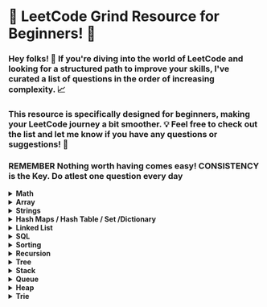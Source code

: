 # 🚀 LeetCode Grind Resource for Beginners! 🌟

### Hey folks! 👋 If you're diving into the world of LeetCode and looking for a structured path to improve your skills, I've curated a list of questions in the order of increasing complexity. 📈

### This resource is specifically designed for beginners, making your LeetCode journey a bit smoother. 💡 Feel free to check out the list and let me know if you have any questions or suggestions! 🚀

### REMEMBER Nothing worth having comes easy! CONSISTENCY is the Key. Do atlest one question every day							
							

<details>
	<summary> <strong> Math </strong> </summary>	
	
1. [`2235. Add Two Integers`](./Golang/Leetcode%202235%20Add%20Two%20Integers.go) : Simplest Leetcode Question
2. [`412. Fizz Buzz`](./Golang/Leetcode%20412%20Fizz%20Buzz%20Golang.go)
3. [`2469 Convert the Temperature`](./Golang/Leetcode%202469%20Convert%20the%20Temperature%20Golang%20Solution.go)
4. [`1952. Three Divisors`](./Golang/Leetcode%201952.%20Three%20Divisors.go)
5. [`2455. Average Value of Even Numbers That Are Divisible by Three`](./Golang/Leetcode%202455.%20Average%20Value%20of%20Even%20Numbers%20That%20Are%20Divisible%20by%20Three.go)
6. [`1313. Decompress Run-Length Encoded List`](./Golang/Leetcode%201313.%20Decompress%20Run-Length%20Encoded%20List.go)
7. [`507. Perfect Number`](./Golang/Leetcode%20507.%20Perfect%20Number.go)
8. [`657. Robot Return to Origin`](./Golang/Leetcode%20657.%20Robot%20Return%20to%20Origin.go)
9. [`367. Valid Perfect Square`](./Golang/Leetcode%20367.%20Valid%20Perfect%20Square.go)
10. [`561. Array Partition`](./Golang/Leetcode%20561.%20Array%20Partition.go)
11. [`2833. Furthest Point From Origin`](./Golang/Leetcode%202833.%20Furthest%20Point%20From%20Origin.go) : You can use if else condition if didn't know hashmaps
12. [`2427. Number of Common Factors`](./Golang/Leetcode%202427%20Number%20of%20Common%20Factors.go)
13. [`1979. Find Greatest Common Divisor of Array`](./Golang/Leetcode%201979.%20Find%20Greatest%20Common%20Divisor%20of%20Array.go)
14. [`9. Palindrome Number`](./Golang/Leetcode%209%20Palindrome%20Number.go)
15. [`1281. Subtract the Product and Sum of Digits of an Integer`](./Golang/Leetcode%201281%20Subtract%20the%20Product%20and%20Sum%20of%20Digits%20of%20an%20Integer.go)
16.  [`2413. Smallest Even Multiple`](./Golang/Leetcode%202413%20Smallest%20Even%20Multiple.go)
17.  [`1431. Kids With the Greatest Number of Candies`](./Golang/Leetcode%201431.%20Kids%20With%20the%20Greatest%20Number%20of%20Candies.go)
18.  [`2706. Buy Two Chocolates`](./Golang/Leetcode%202706%20Buy%20Two%20Chocolates.go)
19.  [`268. Missing Number`](./Golang/Leetcode%20268.%20Missing%20Number.go)
20.  [`383. Ransom Note`](./Golang/Leetcode%20383.%20Ransom%20Note.go)
21.  [`896. Monotonic Array`](./Golang/Leetcode%20896.%20Monotonic%20Array.go)
22.  [`2965. Find Missing and Repeated Values`](./Golang/Leetcode%202965.%20Find%20Missing%20and%20Repeated%20Values.go)
23.  [`2894. Divisible and Non-divisible Sums Difference`](./Golang/Leetcode%202894%20Divisible%20and%20Non-divisible%20Sums%20Difference.go)
24.  [`2769. Find the Maximum Achievable Number`](./Golang/Leetcode%202769%20Find%20the%20Maximum%20Achievable%20Number.go)
25.  [`2535. Difference Between Element Sum and Digit Sum of an Array`](./Golang/Leetcode%202535%20Difference%20Between%20Element%20Sum%20and%20Digit%20Sum%20of%20an%20Array.go)
26.  [`2544. Alternating Digit Sum`](./Golang/Leetcode%202544%20Alternating%20Digit%20Sum.go)
27.  [`2154. Keep Multiplying Found Values by Two`](./Golang/Leetcode%202154.%20Keep%20Multiplying%20Found%20Values%20by%20Two.go)
28.  [`1317. Convert Integer to the Sum of Two No-Zero Integers`](./Golang/Leetcode%201317.%20Convert%20Integer%20to%20the%20Sum%20of%20Two%20No-Zero%20Integers.go)
29.  [`1720. Decode XORed Array`](./Golang/Leetcode%201720.%20Decode%20XORed%20Array.go)
30.  [`2574. Left and Right Sum Differences`](./Golang/Leetcode%202574.%20Left%20and%20Right%20Sum%20Differences.go)
31.  [`191. Number of 1 Bits`](./Golang/Leetcode%20191.%20Number%20of%201%20Bits.go)
32.  [`2859. Sum of Values at Indices With K Set Bits`](./Golang/Leetcode%202859.%20Sum%20of%20Values%20at%20Indices%20With%20K%20Set%20Bits.go)
33.  [`509. Fibonacci Number`](./Golang/Leetcode%20509.%20Fibonacci%20Number.go)
34.  [`70. Climbing Stairs`](./Golang/Leetcode%2070.%20Climbing%20Stairs.go) : Similiar to Fibonacci
35.  [`231. Power of Two`](./Golang/Leetcode%20231.%20Power%20of%20Two.go)
36.  [`326. Power of Three`](./Golang/Leetcode%20326.%20Power%20of%20Three.go)
37.  [`342. Power of Four`](./Golang/Leetcode%20342.%20Power%20of%20Four.go)
38.  [`35. Search Insert Position`](./Golang/Leetcode%2035%20Search%20Insert%20Position.go) : Binary Search Implementation
39.  [`455. Assign Cookies`](./Golang/Leetcode%20455%20Assign%20Cookies.go)
40.  [`121. Best Time to Buy and Sell Stock`](./Golang/Leetcode%20121.%20Best%20Time%20to%20Buy%20and%20Sell%20Stock.go)
41.  [`1588. Sum of All Odd Length Subarrays`](./Golang/Leetcode%201588%20Sum%20of%20All%20Odd%20Length%20Subarrays.go)
42.  [`645. Set Mismatch`](./Golang/Leetcode%20645%20Set%20Mismatch.go)
43.  [`977. Squares of a Sorted Array`](./Golang/Leetcode%20977.%20Squares%20of%20a%20Sorted%20Array.go)
44.  [`628. Maximum Product of Three Numbers`](./Golang/Leetcode%20628%20Maximum%20Product%20of%20Three%20Numbers.go)
45.  [`414. Third Maximum Number`](./Golang/Leetcode%20414.%20Third%20Maximum%20Number.go)
46.  [`2119. A Number After a Double Reversal`](./Golang/Leetcode%202119%20A%20Number%20After%20a%20Double%20Reversal.go)
47. [`1304. Find N Unique Integers Sum up to Zero`](./Golang/Leetcode%201304%20Find%20N%20Unique%20Integers%20Sum%20up%20to%20Zero.go)
48. [`2475. Number of Unequal Triplets in Array`](./Golang/Leetcode%202475%20Number%20of%20Unequal%20Triplets%20in%20Array.go)
49. [`1688. Count of Matches in Tournament`](./Golang/Leetcode%201688%20Count%20of%20Matches%20in%20Tournament.go)
50. [`389. Find the Difference`](./Golang/Leetcode%20389%20Find%20the%20Difference%20Golang%20Solution.go)
51. [`1512. Number of Good Pairs`](./Golang/Leetcode%201512%20Number%20of%20Good%20Pairs.go)
52.  [`2180. Count Integers With Even Digit Sum`](./Golang/Leetcode%202180%20Count%20Integers%20With%20Even%20Digit%20Sum.go)
53.  [`7. Reverse Integer`](./Golang/Leetcode%207%20Reverse%20Integer.go)
54.  [`1710. Maximum Units on a Truck`](./Golang/Leetcode%201710.%20Maximum%20Units%20on%20a%20Truck.go)
55.  [`66. Plus One`](./Golang/Leetcode%2066%20Plus%20One.go)
56.  [`2824. Count Pairs Whose Sum is Less than Target`](./Golang/Leetcode%202824%20Count%20Pairs%20Whose%20Sum%20is%20Less%20than%20Target.go)
57.  [`2540. Minimum Common Value`](./Golang/Leetcode%202540.%20Minimum%20Common%20Value.go) : Two pointer approach
58.  [`2807. Insert Greatest Common Divisors in Linked List`](./Golang/Leetcode%202807%20Insert%20Greatest%20Common%20Divisors%20in%20Linked%20List.go) : Medium Question but Medium - Easy level
59.  [`2125. Number of Laser Beams in a Bank`](./Golang/Leetcode%202125%20Number%20of%20Laser%20Beams%20in%20a%20Bank.go) : Medium - Easy level
60.  [`2870. Minimum Number of Operations to Make Array Empty`](./Golang/Leetcode%202870%20Minimum%20Number%20of%20Operations%20to%20Make%20Array%20Empty.go) : Medium - Easy level
61.  [`2396. Strictly Palindromic Number.go`](./Golang/Leetcode%202396.%20Strictly%20Palindromic%20Number.go)
62.   [`2610. Convert an Array Into a 2D Array With Conditions`](./Golang/Leetcode%202610%20Convert%20an%20Array%20Into%20a%202D%20Array%20With%20Conditions.go) : Medium
63.   [`380. Insert Delete GetRandom O(1)`](./Golang/Leetcode%20380.%20Insert%20Delete%20GetRandom%20O(1).go) : Medium
64.   [`46. Permutations`](./Golang/Leetcode%2046.%20Permutations.go) : Medium (Recursion)
65.   [`1481. Least Number of Unique Integers after K Removals`](./Golang/Leetcode%201481.%20Least%20Number%20of%20Unique%20Integers%20after%20K%20Removals.go) : Medium O(N) Solution
66.   [`1291. Sequential Digits`](./Golang/Leetcode%201291.%20Sequential%20Digits.go) : Medium

</details>

<details>
	<summary> <strong> Array </strong> </summary>		

1. [`2455. Average Value of Even Numbers That Are Divisible by Three`](./Golang/Leetcode%202455.%20Average%20Value%20of%20Even%20Numbers%20That%20Are%20Divisible%20by%20Three.go)
2. [`561. Array Partition`](./Golang/Leetcode%20561.%20Array%20Partition.go)
3. [`1313. Decompress Run-Length Encoded List`](./Golang/Leetcode%201313.%20Decompress%20Run-Length%20Encoded%20List.go)
4. [`2089. Find Target Indices After Sorting Array`](./Golang/Leetcode%202089%20Find%20Target%20Indices%20After%20Sorting%20Array.go)
5. [`2215. Find the Difference of Two Arrays`](./Golang/Leetcode%202215.%20Find%20the%20Difference%20of%20Two%20Arrays.go)
6. [`2798. Number of Employees Who Met the Target`](./Golang/Leetcode%202798%20Number%20of%20Employees%20Who%20Met%20the%20Target.go)
7. [`1431. Kids With the Greatest Number of Candies`](./Golang/Leetcode%201431.%20Kids%20With%20the%20Greatest%20Number%20of%20Candies.go)
8. [`2706. Buy Two Chocolates`](./Golang/Leetcode%202706%20Buy%20Two%20Chocolates.go)
9. [`383. Ransom Note`](./Golang/Leetcode%20383.%20Ransom%20Note.go)
10. [`191. Number of 1 Bits`](./Golang/Leetcode%20191.%20Number%20of%201%20Bits.go)
11. [`2864. Maximum Odd Binary Number`](./Golang/Leetcode%202864.%20Maximum%20Odd%20Binary%20Number.go)
12. [`2859. Sum of Values at Indices With K Set Bits`](./Golang/Leetcode%202859.%20Sum%20of%20Values%20at%20Indices%20With%20K%20Set%20Bits.go)
13. [`1672. Richest Customer Wealth`](./Golang/Leetcode%201672%20Richest%20Customer%20Wealth.go)
14. [`2441. Largest Positive Integer That Exists With Its Negative`](./Golang/Leetcode%202441%20Largest%20Positive%20Integer%20That%20Exists%20With%20Its%20Negative.go)
15. [`2544. Alternating Digit Sum`](./Golang/Leetcode%202544%20Alternating%20Digit%20Sum.go)
16. [`1720. Decode XORed Array`](./Golang/Leetcode%201720.%20Decode%20XORed%20Array.go)
17. [`268. Missing Number`](./Golang/Leetcode%20268.%20Missing%20Number.go)
18. [`2965. Find Missing and Repeated Values`](./Golang/Leetcode%202965.%20Find%20Missing%20and%20Repeated%20Values.go)
19. [`1207. Unique Number of Occurrences`](./Golang/Leetcode%201207.%20Unique%20Number%20of%20Occurrences.go)
20. [`2574. Left and Right Sum Differences`](./Golang/Leetcode%202574.%20Left%20and%20Right%20Sum%20Differences.go)
21. [`455. Assign Cookies`](./Golang/Leetcode%20455%20Assign%20Cookies.go)
22. [`896. Monotonic Array`](./Golang/Leetcode%20896.%20Monotonic%20Array.go)
23. [`977. Squares of a Sorted Array`](./Golang/Leetcode%20977.%20Squares%20of%20a%20Sorted%20Array.go)
24. [`121. Best Time to Buy and Sell Stock`](./Golang/Leetcode%20121.%20Best%20Time%20to%20Buy%20and%20Sell%20Stock.go)
25. [`2475. Number of Unequal Triplets in Array`](./Golang/Leetcode%202475%20Number%20of%20Unequal%20Triplets%20in%20Array.go)
26. [`1913. Maximum Product Difference Between Two Pairs`](./Golang/Leetcode%201913%20Maximum%20Product%20Difference%20Between%20Two%20Pairs.go)
27. [`2176. Count Equal and Divisible Pairs in an Array`](./Golang/Leetcode%202176%20Count%20Equal%20and%20Divisible%20Pairs%20in%20an%20Array.go)
28. [`26. Remove Duplicates from Sorted Array`](./Golang/Leetcode%2026%20Remove%20Duplicates%20from%20Sorted%20Array.go)
29. [`2540. Minimum Common Value`](./Golang/Leetcode%202540.%20Minimum%20Common%20Value.go) : Two pointer approach
30. [`349. Intersection of Two Arrays`](./Golang/Leetcode%20349.%20Intersection%20of%20Two%20Arrays.go)
31. [`350. Intersection of Two Arrays II`](./Golang/Leetcode%20350.%20Intersection%20of%20Two%20Arrays%20II.go)
32. [`643. Maximum Average Subarray I`](./Golang/Leetcode%20643.%20Maximum%20Average%20Subarray%20I.go)
33. [`1089. Duplicate Zeros`](./Golang/Leetcode%201089.%20Duplicate%20Zeros.go):  Given a fixed-length integer array arr, duplicate each occurrence of zero, shifting the remaining elements to the right.
34. [`2006. Count Number of Pairs With Absolute Difference K`](./Golang/Leetcode%202006%20Count%20Number%20of%20Pairs%20With%20Absolute%20Difference%20K.go)
35. [`628. Maximum Product of Three Numbers`](./Golang/Leetcode%20628%20Maximum%20Product%20of%20Three%20Numbers.go)
36. [`1710. Maximum Units on a Truck`](./Golang/Leetcode%201710.%20Maximum%20Units%20on%20a%20Truck.go)
37. [`66. Plus One`](./Golang/Leetcode%2066%20Plus%20One.go)
38. [`2433. Find The Original Array of Prefix Xor`](./Golang/Leetcode%202433%20Find%20The%20Original%20Array%20of%20Prefix%20Xor.go)
39. [`2824. Count Pairs Whose Sum is Less than Target`](./Golang/Leetcode%202824%20Count%20Pairs%20Whose%20Sum%20is%20Less%20than%20Target.go)
40. [`1588. Sum of All Odd Length Subarrays`](./Golang/Leetcode%201588%20Sum%20of%20All%20Odd%20Length%20Subarrays.go)
41. [`2125. Number of Laser Beams in a Bank`](./Golang/Leetcode%202125%20Number%20of%20Laser%20Beams%20in%20a%20Bank.go) : Medium - Easy level
42. [`2870. Minimum Number of Operations to Make Array Empty`](./Golang/Leetcode%202870%20Minimum%20Number%20of%20Operations%20to%20Make%20Array%20Empty.go) : Medium - Easy level
43. [`2396. Strictly Palindromic Number.go`](./Golang/Leetcode%202396.%20Strictly%20Palindromic%20Number.go)
44. [`2610. Convert an Array Into a 2D Array With Conditions`](./Golang/Leetcode%202610%20Convert%20an%20Array%20Into%20a%202D%20Array%20With%20Conditions.go) : Medium
45. [`380. Insert Delete GetRandom O(1)`](./Golang/Leetcode%20380.%20Insert%20Delete%20GetRandom%20O(1).go) : Medium
46. [`46. Permutations`](./Golang/Leetcode%2046.%20Permutations.go) : Medium (Recursion)
47. [`1481. Least Number of Unique Integers after K Removals`](./Golang/Leetcode%201481.%20Least%20Number%20of%20Unique%20Integers%20after%20K%20Removals.go) : Medium O(N) Solution
</details>

<details>
	<summary> <strong> Strings </strong> </summary>	
	
1. [`657. Robot Return to Origin`](./Golang/Leetcode%20657.%20Robot%20Return%20to%20Origin.go)
2. [`2833. Furthest Point From Origin`](./Golang/Leetcode%202833.%20Furthest%20Point%20From%20Origin.go) : You can use if else condition if didn't know hashmaps
3. [`2351. First Letter to Appear Twice`](./Golang/Leetcode%202351%20First%20Letter%20to%20Appear%20Twice.go)
4. [`387. First Unique Character in a String`](./Golang/Leetcode%20387.%20First%20Unique%20Character%20in%20a%20String.go)
5. [`383. Ransom Note`](./Golang/Leetcode%20383.%20Ransom%20Note.go)
6. [`1704. Determine if String Halves Are Alike`](./Golang/Leetcode%201704.%20Determine%20if%20String%20Halves%20Are%20Alike.go)
7. [`2108. Find First Palindromic String in the Array`](./Golang/Leetcode%202108.%20Find%20First%20Palindromic%20String%20in%20the%20Array.go)
8. [`744. Find Smallest Letter Greater Than Target`](./Golang/Leetcode%20744%20Find%20Smallest%20Letter%20Greater%20Than%20Target.go)
9. [`1816. Truncate Sentence`](./Golang/Leetcode%201816.%20Truncate%20Sentence.go)
10. [`1528. Shuffle String`](./Golang/Leetcode%201528.%20Shuffle%20String.go)
11. [`191. Number of 1 Bits`](./Golang/Leetcode%20191.%20Number%20of%201%20Bits.go)
12. [`1773. Count Items Matching a Rule`](./Golang/Leetcode%201773.%20Count%20Items%20Matching%20a%20Rule.go)
13. [`2114. Maximum Number of Words Found in Sentences`](./Golang/Leetcode%202114.%20Maximum%20Number%20of%20Words%20Found%20in%20Sentences.go)
14. [`1662. Check If Two String Arrays are Equivalent`](./Golang/Leetcode%201662.%20Check%20If%20Two%20String%20Arrays%20are%20Equivalent.go)
15. [`1678. Goal Parser Interpretation`](./Golang/Leetcode%201678%20Goal%20Parser%20Interpretation.go)
16. [`2273. Find Resultant Array After Removing Anagrams`](./Golang/Leetcode%202273.%20Find%20Resultant%20Array%20After%20Removing%20Anagrams.go)
17. [`2828. Check if a String Is an Acronym of Words`](./Golang/Leetcode%202828%20Check%20if%20a%20String%20Is%20an%20Acronym%20of%20Words.go)
18. [`2942. Find Words Containing Character`](./Golang/Leetcode%202942%20Find%20Words%20Containing%20Character.go)
19. [`1624. Largest Substring Between Two Equal Characters`](./Golang/Leetcode%201624%20Largest%20Substring%20Between%20Two%20Equal%20Characters.go)
20. [`1689. Partitioning Into Minimum Number Of Deci-Binary Numbers`](./Golang/Leetcode%201689%20Partitioning%20Into%20Minimum%20Number%20Of%20Deci-Binary%20Numbers.go)
21. [`1347. Minimum Number of Steps to Make Two Strings Anagram`](./Golang/Leetcode%201347.%20Minimum%20Number%20of%20Steps%20to%20Make%20Two%20Strings%20Anagram.go): Medium - Easy
22. [`2186. Minimum Number of Steps to Make Two Strings Anagram II`](./Golang/Leetcode%202186.%20Minimum%20Number%20of%20Steps%20to%20Make%20Two%20Strings%20Anagram%20II.go): Medium
23. [`1657. Determine if Two Strings Are Close`](./Golang/Leetcode%201657.%20Determine%20if%20Two%20Strings%20Are%20Close.go): Medium
</details>

<details>
	<summary> <strong> Hash Maps / Hash Table / Set /Dictionary </strong> </summary>	
	
1. [`1. Two Sum`](./Golang/Leetcode%201%20Two%20Sum.go)
2. [`217. Contains Duplicate`](./Golang/Leetcode%20217%20Contains%20Duplicate.go): Given an integer array nums, return true if any value appears at least twice in the array, and return false if every element is distinct.
3. [`2833. Furthest Point From Origin`](./Golang/Leetcode%202833.%20Furthest%20Point%20From%20Origin.go)
4. [`1748. Sum of Unique Elements`](./Golang/Leetcode%201748%20Sum%20of%20Unique%20Elements.go)
5. [`1207. Unique Number of Occurrences`](./Golang/Leetcode%201207.%20Unique%20Number%20of%20Occurrences.go)
6. [`2351. First Letter to Appear Twice`](./Golang/Leetcode%202351%20First%20Letter%20to%20Appear%20Twice.go)
7. [`387. First Unique Character in a String`](./Golang/Leetcode%20387.%20First%20Unique%20Character%20in%20a%20String.go)
8. [`2215. Find the Difference of Two Arrays`](./Golang/Leetcode%202215.%20Find%20the%20Difference%20of%20Two%20Arrays.go)
9. [`1941. Check if All Characters Have Equal Number of Occurrences`](./Golang/Leetcode%201941%20Check%20if%20All%20Characters%20Have%20Equal%20Number%20of%20Occurrences.go)
10. [`287. Find the Duplicate Number`](./Golang/Leetcode%20287%20Find%20the%20Duplicate%20Number.go)
11. [`2154. Keep Multiplying Found Values by Two`](./Golang/Leetcode%202154.%20Keep%20Multiplying%20Found%20Values%20by%20Two.go)
12. [`575. Distribute Candies`](./Golang/Leetcode%20575%20Distribute%20Candies.go)
13. [`1512. Number of Good Pairs`](./Golang/Leetcode%201512%20Number%20of%20Good%20Pairs.go)
14. [`169. Majority Element`](./Golang/Leetcode%20169%20Majority%20Element.go)
15. [`383. Ransom Note`](./Golang/Leetcode%20383.%20Ransom%20Note.go)
16. [`1624. Largest Substring Between Two Equal Characters`](./Golang/Leetcode%201624%20Largest%20Substring%20Between%20Two%20Equal%20Characters.go)
17. [`205. Isomorphic Strings`](./Golang/Leetcode%20205%20Isomorphic%20Strings.go)
18. [`242. Valid Anagram`](./Golang/Leetcode%20242%20Valid%20Anagram.go)
19. [`1832. Check if the Sentence Is Pangram`](./Golang/Leetcode%201832%20Check%20if%20the%20Sentence%20Is%20Pangram.go)
20. [`771. Jewels and Stones`](./Golang/Leetcode%20771%20Jewels%20and%20Stones.go)
21. [`202. Happy Number`](./Golang/Leetcode%20202%20Happy%20Number.go)
22. [`2965. Find Missing and Repeated Values`](./Golang/Leetcode%202965.%20Find%20Missing%20and%20Repeated%20Values.go)
23. [`1282. Group the People Given the Group Size They Belong To`](./Golang/Leetcode%201282%20Group%20the%20People%20Given%20the%20Group%20Size%20They%20Belong%20To.go)
24. [`349. Intersection of Two Arrays`](./Golang/Leetcode%20349.%20Intersection%20of%20Two%20Arrays.go)
25. [`350. Intersection of Two Arrays II`](./Golang/Leetcode%20350.%20Intersection%20of%20Two%20Arrays%20II.go)
26. [`2357. Make Array Zero by Subtracting Equal Amounts`](./Golang/Leetcode%202357%20Make%20Array%20Zero%20by%20Subtracting%20Equal%20Amounts.go)
27. [`1370. Increasing Decreasing String`](./Golang/Leetcode%201370%20Increasing%20Decreasing%20String.go)
28. [`2367. Number of Arithmetic Triplets`](./Golang/Leetcode%202367%20Number%20of%20Arithmetic%20Triplets.go)
29. [`219. Contains Duplicate II`](./Golang/Leetcode%20219.%20Contains%20Duplicate%20II.go)
30. [`2404. Most Frequent Even Element`](./Golang/Leetcode%202404.%20Most%20Frequent%20Even%20Element.go)
31. [`1347. Minimum Number of Steps to Make Two Strings Anagram`](./Golang/Leetcode%201347.%20Minimum%20Number%20of%20Steps%20to%20Make%20Two%20Strings%20Anagram.go): Medium - Easy
32. [`2186. Minimum Number of Steps to Make Two Strings Anagram II`](./Golang/Leetcode%202186.%20Minimum%20Number%20of%20Steps%20to%20Make%20Two%20Strings%20Anagram%20II.go): Medium
33. [`1657. Determine if Two Strings Are Close`](./Golang/Leetcode%201657.%20Determine%20if%20Two%20Strings%20Are%20Close.go): Medium
34. [`380. Insert Delete GetRandom O(1)`](./Golang/Leetcode%20380.%20Insert%20Delete%20GetRandom%20O(1).go) : Medium
35. [`49. Group Anagrams`](./Golang/Leetcode%2049.%20Group%20Anagrams.go) : Medium
</details>

<details>
	<summary> <strong> Linked List </strong> </summary>	
	
1. [`1290. Convert Binary Number in a Linked List to Integer`](./Golang/Leetcode%201290%20Convert%20Binary%20Number%20in%20a%20Linked%20List%20to%20Integer.go):  Given head which is a reference node to a singly-linked list. The value of each node in the linked list is either 0 or 1. The linked list holds the binary representation of a number. Return the decimal value of the number in the linked list.
2. [`876. Middle of the Linked List`](./Golang/Leetcode%20876%20Middle%20of%20the%20Linked%20List.go): Given the head of a singly linked list, return the middle node of the linked list. If there are two middle nodes, return the second middle node.
3. [`160. Intersection of Two Linked Lists`](./Golang/Leetcode%20160%20Intersection%20of%20Two%20Linked%20Lists.go): Given the heads of two singly linked-lists headA and headB, return the node at which the two lists intersect. If the two linked lists have no intersection at all, return null.
4. [`141. Linked List Cycle`](./Golang/Leetcode%20141%20Linked%20List%20Cycle.go): Given head, the head of a linked list, determine if the linked list has a cycle in it.
5. [`19. Remove Nth Node From End of List`](./Golang/Leetcode%2019%20Remove%20Nth%20Node%20From%20End%20of%20List.go): Given the head of a linked list, remove the nth node from the end of the list and return its head.
6. [`2095. Delete the Middle Node of a Linked List`](./Golang/blob/main/Golang/Leetcode%202095%20Delete%20the%20Middle%20Node%20of%20a%20Linked%20List.go): You are given the head of a linked list. Delete the middle node, and return the head of the modified linked list.
7.  [`2807. Insert Greatest Common Divisors in Linked List`](./Golang/Leetcode%202807%20Insert%20Greatest%20Common%20Divisors%20in%20Linked%20List.go) : Medium Question but Medium - Easy level
8. [`707. Design Linked List`](./Golang/Leetcode%20707%20Design%20Linked%20List.go): (Medium) Design your implementation of the linked list.
</details>


<details>
<summary> <strong> SQL </strong> </summary>	
	
1. [`1757. Recyclable and Low Fat Products`](./SQL/1757.%20Recyclable%20and%20Low%20Fat%20Products.sql)
2. [`584. Find Customer Referee`](./SQL/584.%20Find%20Customer%20Referee.go)
3. [`595. Big Countries`](./SQL/595.%20Big%20Countries.sql)
4. [`1148. Article Views I`](./SQL/1148.%20Article%20Views%20I.sql)
5. [`1683. Invalid Tweets`](./SQL/1683.%20Invalid%20Tweets.sql)
6. [`1378. Replace Employee ID With The Unique Identifier`](./SQL/Leetcode%201378.%20Replace%20Employee%20ID%20With%20The%20Unique%20Identifier.sql)
7. [`1068. Product Sales Analysis I`](./SQL/1068.%20Product%20Sales%20Analysis%20I.sql)
8. [`2356. Number of Unique Subjects Taught by Each Teacher`](./SQL/2356.%20Number%20of%20Unique%20Subjects%20Taught%20by%20Each%20Teacher.sql)
9. [`1581. Customer Who Visited but Did Not Make Any Transactions`](./SQL/1581.%20Customer%20Who%20Visited%20but%20Did%20Not%20Make%20Any%20Transactions.sql)
</details>


<details>
	<summary> <strong> Sorting </strong> </summary>	
	
1. [`1089. Duplicate Zeros`](./Golang/Leetcode%201089.%20Duplicate%20Zeros.go):  Given a fixed-length integer array arr, duplicate each occurrence of zero, shifting the remaining elements to the right.
</details>

<details>
	<summary> <strong> Recursion </strong> </summary>	
	
1. [`144 Binary Tree Preorder Traversal`](./Golang/Leetcode%20144%20Binary%20Tree%20Preorder%20Traversal.go)
2. [`94 Binary Tree Inorder Traversal`](./Golang/Leetcode%2094%20Binary%20Tree%20Inorder%20Traversal.go)
3. [`145 Binary Tree Postorder Traversal`](./Golang/Leetcode%20145%20Binary%20Tree%20Postorder%20Traversal.go)
4. [`231. Power of Two`](./Golang/Leetcode%20231.%20Power%20of%20Two.go)
5. [`326. Power of Three`](./Golang/Leetcode%20326.%20Power%20of%20Three.go)
6. [`342. Power of Four`](./Golang/Leetcode%20342.%20Power%20of%20Four.go)
7. [`46. Permutations`](./Golang/Leetcode%2046.%20Permutations.go) : Medium (Recursion)
8. [`1302. Deepest Leaves Sum`](./Golang/Leetcode%201302.%20Deepest%20Leaves%20Sum.go) : Medium
   
</details>


<details>
	<summary> <strong> Tree </strong> </summary>	
	
1. [`144 Binary Tree Preorder Traversal`](./Golang/Leetcode%20144%20Binary%20Tree%20Preorder%20Traversal.go)
2. [`94 Binary Tree Inorder Traversal`](./Golang/Leetcode%2094%20Binary%20Tree%20Inorder%20Traversal.go)
3. [`145 Binary Tree Postorder Traversal`](./Golang/Leetcode%20145%20Binary%20Tree%20Postorder%20Traversal.go)
4. [`938. Range Sum of BST`](./Golang/Leetcode%20938%20Range%20Sum%20of%20BST.go)
5. [`872. Leaf-Similar Trees`](./Golang/Leetcode%20872%20Leaf-Similar%20Trees.go)
6. [`1302. Deepest Leaves Sum`](./Golang/Leetcode%201302.%20Deepest%20Leaves%20Sum.go) : Medium
</details>

<details>
	<summary> <strong> Stack </strong> </summary>	
	
1. [`1089. Duplicate Zeros`](./Golang/Leetcode%201089.%20Duplicate%20Zeros.go):  Given a fixed-length integer array arr, duplicate each occurrence of zero, shifting the remaining elements to the right.
</details>

<details>
	<summary> <strong> Queue </strong> </summary>	
	
1. [`1089. Duplicate Zeros`](./Golang/Leetcode%201089.%20Duplicate%20Zeros.go):  Given a fixed-length integer array arr, duplicate each occurrence of zero, shifting the remaining elements to the right.
</details>

<details>
	<summary> <strong> Heap </strong> </summary>	
	
1. [`1089. Duplicate Zeros`](./Golang/Leetcode%201089.%20Duplicate%20Zeros.go):  Given a fixed-length integer array arr, duplicate each occurrence of zero, shifting the remaining elements to the right.
</details>

<details>
	<summary> <strong> Trie </strong> </summary>	
	
1. [`1089. Duplicate Zeros`](./Golang/Leetcode%201089.%20Duplicate%20Zeros.go):  Given a fixed-length integer array arr, duplicate each occurrence of zero, shifting the remaining elements to the right.
</details>
